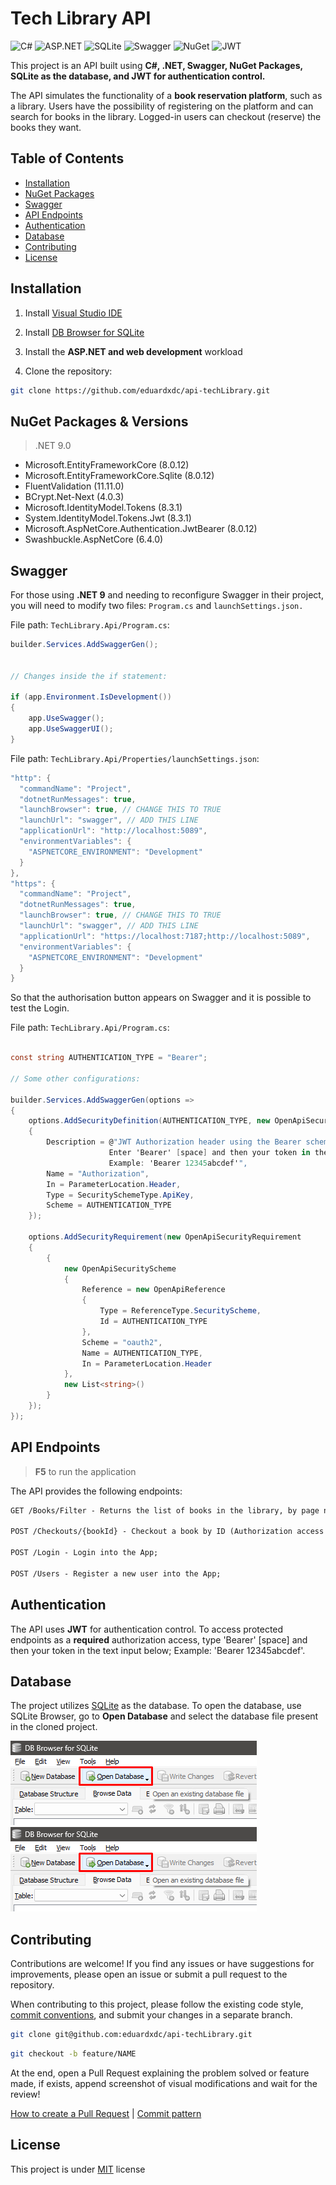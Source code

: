 # Tech Library API

![C#](https://img.shields.io/badge/csharp-white.svg?style=for-the-badge&logo=codio&logoColor=black)
![ASP.NET](https://img.shields.io/badge/asp.net-white.svg?style=for-the-badge&logo=dotnet&logoColor=black)
![SQLite](https://img.shields.io/badge/sqlite-white.svg?style=for-the-badge&logo=sqlite&logoColor=black)
![Swagger](https://img.shields.io/badge/swagger-white.svg?style=for-the-badge&logo=swagger&logoColor=black)
![NuGet](https://img.shields.io/badge/nuget-white.svg?style=for-the-badge&logo=nuget&logoColor=black)
![JWT](https://img.shields.io/badge/JWT-white?style=for-the-badge&logo=json%20web%20tokens&logoColor=black)

This project is an API built using **C#, .NET, Swagger, NuGet Packages, SQLite as the database, and JWT for authentication control.**

The API simulates the functionality of a **book reservation platform**, such as a library. Users have the possibility of registering on the platform and can search for books in the library. Logged-in users can checkout (reserve) the books they want.

## Table of Contents

- [Installation](#installation)
- [NuGet Packages](#nuget-packages--versions)
- [Swagger](#swagger)
- [API Endpoints](#api-endpoints)
- [Authentication](#authentication)
- [Database](#database)
- [Contributing](#contributing)
- [License](#license)

## Installation

1. Install [Visual Studio IDE](https://visualstudio.microsoft.com/)

2. Install [DB Browser for SQLite](https://sqlitebrowser.org/dl/)

3. Install the **ASP.NET and web development** workload

4. Clone the repository:

```bash
git clone https://github.com/eduardxdc/api-techLibrary.git
```

## NuGet Packages & Versions
> .NET 9.0

* Microsoft.EntityFrameworkCore (8.0.12) <br>
* Microsoft.EntityFrameworkCore.Sqlite (8.0.12) <br>
* FluentValidation (11.11.0) <br>
* BCrypt.Net-Next (4.0.3) <br>
* Microsoft.IdentityModel.Tokens (8.3.1) <br>
* System.IdentityModel.Tokens.Jwt (8.3.1) <br>
* Microsoft.AspNetCore.Authentication.JwtBearer (8.0.12) <br>
* Swashbuckle.AspNetCore (6.4.0)

## Swagger
For those using **.NET 9** and needing to reconfigure Swagger in their project, you will need to modify two files: ``Program.cs`` and ``launchSettings.json.``

File path: ``TechLibrary.Api/Program.cs``:
```csharp
builder.Services.AddSwaggerGen();


// Changes inside the if statement:

if (app.Environment.IsDevelopment())
{
    app.UseSwagger();
    app.UseSwaggerUI();
}
```

File path: ``TechLibrary.Api/Properties/launchSettings.json``:
```csharp
"http": {
  "commandName": "Project",
  "dotnetRunMessages": true,
  "launchBrowser": true, // CHANGE THIS TO TRUE
  "launchUrl": "swagger", // ADD THIS LINE
  "applicationUrl": "http://localhost:5089",
  "environmentVariables": {
    "ASPNETCORE_ENVIRONMENT": "Development"
  }
},
"https": {
  "commandName": "Project",
  "dotnetRunMessages": true,
  "launchBrowser": true, // CHANGE THIS TO TRUE
  "launchUrl": "swagger", // ADD THIS LINE
  "applicationUrl": "https://localhost:7187;http://localhost:5089",
  "environmentVariables": {
    "ASPNETCORE_ENVIRONMENT": "Development"
  }
}
```

So that the authorisation button appears on Swagger and it is possible to test the Login.

File path: ``TechLibrary.Api/Program.cs``:
```csharp

const string AUTHENTICATION_TYPE = "Bearer";

// Some other configurations:

builder.Services.AddSwaggerGen(options =>
{
    options.AddSecurityDefinition(AUTHENTICATION_TYPE, new OpenApiSecurityScheme
    {
        Description = @"JWT Authorization header using the Bearer scheme.
                      Enter 'Bearer' [space] and then your token in the text input below;
                      Example: 'Bearer 12345abcdef'",
        Name = "Authorization",
        In = ParameterLocation.Header,
        Type = SecuritySchemeType.ApiKey,
        Scheme = AUTHENTICATION_TYPE
    });

    options.AddSecurityRequirement(new OpenApiSecurityRequirement
    {
        {
            new OpenApiSecurityScheme
            {
                Reference = new OpenApiReference
                {
                    Type = ReferenceType.SecurityScheme,
                    Id = AUTHENTICATION_TYPE
                },
                Scheme = "oauth2",
                Name = AUTHENTICATION_TYPE,
                In = ParameterLocation.Header
            },
            new List<string>()
        }
    });
});
``` 

## API Endpoints
> **F5** to run the application

The API provides the following endpoints:

```markdown
GET /Books/Filter - Returns the list of books in the library, by page number or book title;

POST /Checkouts/{bookId} - Checkout a book by ID (Authorization access required);

POST /Login - Login into the App;

POST /Users - Register a new user into the App;
```

## Authentication
The API uses **JWT** for authentication control. To access protected endpoints as a **required** authorization access, type 'Bearer' [space] and then your token in the text input below; Example: 'Bearer 12345abcdef'.

## Database
The project utilizes [SQLite](https://sqlitebrowser.org/dl/) as the database. To open the database, use SQLite Browser, go to **Open Database** and select the database file present in the cloned project.

![Open Database](./.github/openDatabase.png)
![Select the Database](./.github/openDatabase.png)

## Contributing

Contributions are welcome! If you find any issues or have suggestions for improvements, please open an issue or submit a pull request to the repository.

When contributing to this project, please follow the existing code style, [commit conventions](https://www.conventionalcommits.org/en/v1.0.0/), and submit your changes in a separate branch.

```bash
git clone git@github.com:eduardxdc/api-techLibrary.git
```

```bash
git checkout -b feature/NAME
```

At the end, open a Pull Request explaining the problem solved or feature made, if exists, append screenshot of visual modifications and wait for the review!

[How to create a Pull Request](https://www.atlassian.com/git/tutorials/making-a-pull-request) |
[Commit pattern](https://gist.github.com/joshbuchea/6f47e86d2510bce28f8e7f42ae84c716)

## License

This project is under [MIT](LICENSE) license